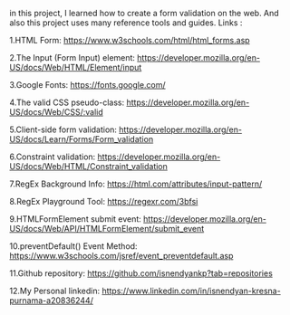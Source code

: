 ﻿in this project, I learned how to create a form validation on the web. And also this project uses many reference tools and guides. Links :

1.HTML Form: https://www.w3schools.com/html/html_forms.asp

2.The Input (Form Input) element: https://developer.mozilla.org/en-US/docs/Web/HTML/Element/input

3.Google Fonts: https://fonts.google.com/

4.The valid CSS pseudo-class: https://developer.mozilla.org/en-US/docs/Web/CSS/:valid

5.Client-side form validation: https://developer.mozilla.org/en-US/docs/Learn/Forms/Form_validation

6.Constraint validation: https://developer.mozilla.org/en-US/docs/Web/HTML/Constraint_validation

7.RegEx Background Info: https://html.com/attributes/input-pattern/

8.RegEx Playground Tool: https://regexr.com/3bfsi

9.HTMLFormElement submit event: https://developer.mozilla.org/en-US/docs/Web/API/HTMLFormElement/submit_event

10.preventDefault() Event Method: https://www.w3schools.com/jsref/event_preventdefault.asp

11.Github repository: https://github.com/isnendyankp?tab=repositories

12.My Personal linkedin: https://www.linkedin.com/in/isnendyan-kresna-purnama-a20836244/
